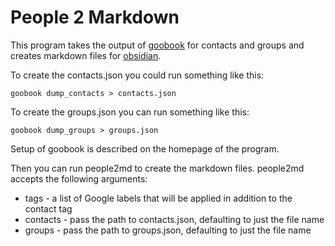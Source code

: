 # People 2 Markdown

This program takes the output of [goobook](https://gitlab.com/goobook/goobook) for contacts and groups and creates 
markdown files for [obsidian](https://obsidian.md).

To create the contacts.json you could run something like this:

    goobook dump_contacts > contacts.json

To create the groups.json you can run something like this:

    goobook dump_groups > groups.json

Setup of goobook is described on the homepage of the program.

Then you can run people2md to create the markdown files. people2md accepts the following
arguments:

* tags - a list of Google labels that will be applied in addition to the contact tag
* contacts - pass the path to contacts.json, defaulting to just the file name
* groups - pass the path to groups.json, defaulting to just the file name